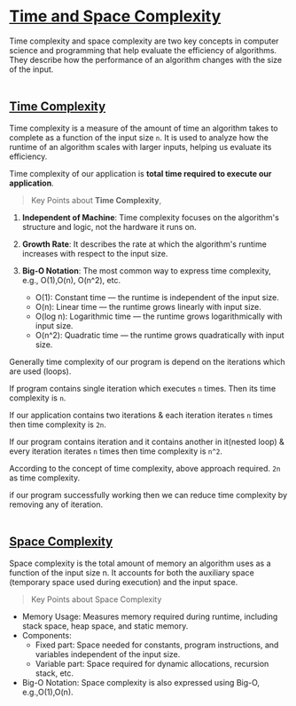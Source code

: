 # [Time and Space Complexity](#time-and-space-complexity)
Time complexity and space complexity are two key concepts in computer science and programming that help evaluate the efficiency of algorithms. They describe how the performance of an algorithm changes with the size of the input.<br>
<br>

## [Time Complexity](#time-complexity)
Time complexity is a measure of the amount of time an algorithm takes to complete as a function of the input size `n`. It is used to analyze how the runtime of an algorithm scales with larger inputs, helping us evaluate its efficiency.<br>

Time complexity of our application is **total time required to execute our application**. 

> Key Points about **Time Complexity**,
1. **Independent of Machine**: Time complexity focuses on the algorithm's structure and logic, not the hardware it runs on.
2. **Growth Rate**: It describes the rate at which the algorithm's runtime increases with respect to the input size.
3. **Big-O Notation**: The most common way to express time complexity, e.g., O(1),O(n), O(n^2), etc.

    - O(1): Constant time — the runtime is independent of the input size.
    - O(n): Linear time — the runtime grows linearly with input size.
    - O(log n): Logarithmic time — the runtime grows logarithmically with input size.
    - O(n^2): Quadratic time — the runtime grows quadratically with input size.

Generally time complexity of our program is depend on the iterations which are used (loops).<br>

If program contains single iteration which executes `n` times. Then its time complexity is `n`.<br>

If our application contains two iterations & each iteration iterates `n` times then time complexity is `2n`.<br>

If our program contains iteration and it contains another in it(nested loop) & every iteration iterates `n` times then time complexity is `n^2`.<br>

According to the concept of time complexity, above approach required. `2n` as time complexity.<br>

if our program successfully working then we can reduce time complexity by removing any of iteration.
<br>
<br>

## [Space Complexity](#space-complexity)
Space complexity is the total amount of memory an algorithm uses as a function of the input size  n. It accounts for both the auxiliary space (temporary space used during execution) and the input space.<br>

> Key Points about Space Complexity
 - Memory Usage: Measures memory required during runtime, including stack space, heap space, and static memory.
 - Components:
    - Fixed part: Space needed for constants, program instructions, and variables independent of the input size.
    - Variable part: Space required for dynamic allocations, recursion stack, etc.
 - Big-O Notation: Space complexity is also expressed using Big-O, e.g.,O(1),O(n). 
